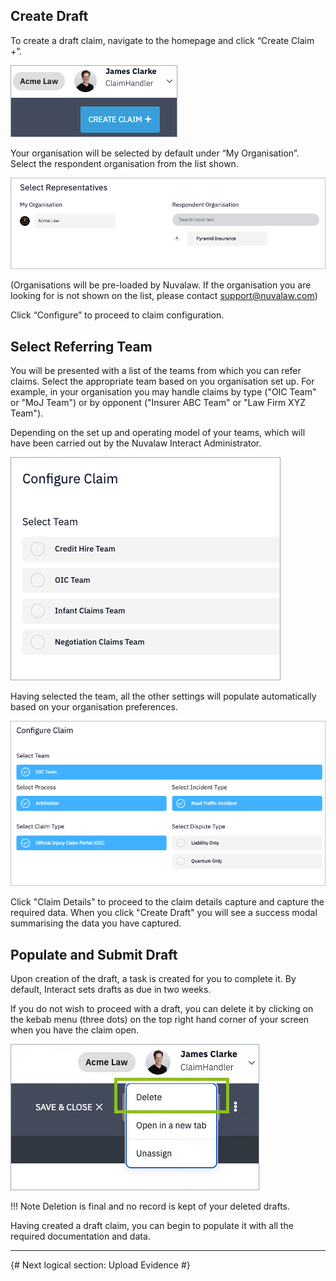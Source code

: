 ## Create Draft
To create a draft claim, navigate to the homepage and click “Create Claim +”.

![Create Claim](../../assets/create-claim.png)

Your organisation will be selected by default under “My Organisation”. Select the respondent organisation from the list shown. 

![Select Representatives](../../assets/select-representatives.png)

(Organisations will be pre-loaded by Nuvalaw. If the organisation you are looking for is not shown on the list, please contact support@nuvalaw.com)

Click “Configure” to proceed to claim configuration.

## Select Referring Team
You will be presented with a list of the teams from which you can refer claims. Select the appropriate team based on you organisation set up. For example, in your organisation you may handle claims by type ("OIC Team" or "MoJ Team") or by opponent ("Insurer ABC Team" or "Law Firm XYZ Team"). 

Depending on the set up and operating model of your teams, which will have been carried out by the Nuvalaw Interact Administrator.

![Configure Claim](../../assets/configure-claim.png)

Having selected the team, all the other settings will populate automatically based on your organisation preferences.

![Configure Claim Completed](../../assets/configure-claim-completed.png)

Click "Claim Details" to proceed to the claim details capture and capture the required data. When you click "Create Draft" you will see a success modal summarising the data you have captured. 

## Populate and Submit Draft
Upon creation of the draft, a task is created for you to complete it. By default, Interact sets drafts as due in two weeks. 

If you do not wish to proceed with a draft, you can delete it by clicking on the kebab menu (three dots) on the top right hand corner of your screen when you have the claim open.

![Delete Draft](../../assets/delete-draft.png)

!!! Note
    Deletion is final and no record is kept of your deleted drafts.



Having created a draft claim, you can begin to populate it with all the required documentation and data.

---
{# Next logical section: Upload Evidence #}





